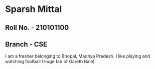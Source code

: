 # Sparsh Mittal
## Roll No. - 210101100
## Branch - CSE
I am a fresher belonging to Bhopal, Madhya Pradesh. I like playing and 
watching football (Huge fan of Gareth Bale).
